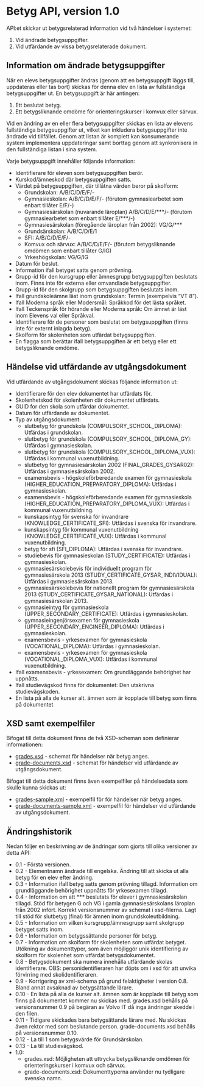 Betyg API, version 1.0
======================
API:et skickar ut betygsrelaterad information vid två händelser i systemet:

1. Vid ändrade betygsuppgifter.
2. Vid utfärdande av vissa betygsrelaterade dokument.

Information om ändrade betygsuppgifter
--------------------------------------
När en elevs betygsuppgifter ändras (genom att en betygsuppgift läggs till, uppdateras eller tas bort) skickas för denna elev en lista av fullständiga betygsuppgifter ut. En betygsuppgift är här antingen:

1. Ett beslutat betyg.
2. Ett betygsliknande omdöme för orienteringskurser i komvux eller särvux.

Vid en ändring av en eller flera betygsuppgifter skickas en lista av elevens fullständiga betygsuppgifter ut, vilket kan inkludera betygsuppgifter inte ändrade vid tillfället. Genom att listan är komplett kan konsumerande system implementera uppdateringar samt borttag genom att synkronisera in den fullständiga listan i sina system.

Varje betygsuppgift innehåller följande information:

- Identifierare för eleven som betygsuppgiften berör.
- Kurskod/ämneskod där betygsuppgiften satts.
- Värdet på betygsuppgiften, där tillåtna värden beror på skolform:
  - Grundskolan: A/B/C/D/E/F/-
  - Gymnasieskolan: A/B/C/D/E/F/- (förutom gymnasiearbetet som enbart tillåter E/F/-)
  - Gymnasiesärskolan (nuvarande läroplan) A/B/C/D/E/\*\*\*/- (förutom gymnasiearbetet som enbart tillåter E/\*\*\*/-)
  - Gymnasiesärskolan (föregående läroplan från 2002): VG/G/\*\*\*
  - Grundsärskolan: A/B/C/D/E/1
  - SFI: A/B/C/D/E/F/-
  - Komvux och särvux: A/B/C/D/E/F/- (förutom betygsliknande omdömen som enbart tillåter G/IG)
  - Yrkeshögskolan: VG/G/IG
- Datum för beslut.
- Information ifall betyget satts genom prövning.
- Grupp-id för den kursgrupp eller ämnesgrupp betygsuppgiften beslutats inom. Finns inte för externa eller omvandlade betygsuppgifter.
- Grupp-id för den skolgrupp som betygsuppgiften beslutats inom.
- Ifall grundskoleämne läst inom grundskolan: Termin (exempelvis “VT 8”).
- Ifall Moderna språk eller Modersmål: Språkkod för det lästa språket.
- Ifall Teckenspråk för hörande eller Moderna språk: Om ämnet är läst inom Elevens val eller Språkval.
- Identifierare för de personer som beslutat om betygsuppgiften (finns inte för externt inlagda betyg).
- Skolform för skolenheten som utfärdat betygsuppgiften.
- En flagga som berättar ifall betygsuppgiften är ett betyg eller ett betygsliknande omdöme.

Händelse vid utfärdande av utgångsdokument
------------------------------------------
Vid utfärdande av utgångsdokument skickas följande information ut:

- Identifierare för den elev dokumentet har utfärdats för.
- Skolenhetskod för skolenheten där dokumentet utfärdats.
- GUID for den skola som utfärdar dokumentet.
- Datum för utfärdande av dokumentet.
- Typ av utgångsdokument:
  - slutbetyg för grundskola (COMPULSORY_SCHOOL_DIPLOMA): Utfärdas i grundskolan.
  - slutbetyg för grundskola (COMPULSORY_SCHOOL_DIPLOMA_GY): Utfärdas i gymnasieskolan.
  - slutbetyg för grundskola (COMPULSORY_SCHOOL_DIPLOMA_VUX): Utfärdas i kommunal vuxenutbildning. 
  - slutbetyg för gymnasiesärskolan 2002 (FINAL_GRADES_GYSAR02): Utfärdas i gymnasiesärskolan 2002.
  - examensbevis - högskoleförberedande examen för gymnasieskola (HIGHER_EDUCATION_PREPARATORY_DIPLOMA): Utfärdas i gymnasieskolan.
  - examensbevis - högskoleförberedande examen för gymnasieskola (HIGHER_EDUCATION_PREPARATORY_DIPLOMA_VUX): Utfärdas i kommunal vuxenutbildning.
  - kunskapsintyg för svenska för invandrare (KNOWLEDGE_CERTIFICATE_SFI): Utfärdas i svenska för invandrare.
  - kunskapsintyg för kommunal vuxenutbildning (KNOWLEDGE_CERTIFICATE_VUX): Utfärdas i kommunal vuxenutbildning.
  - betyg för sfi (SFI_DIPLOMA): Utfärdas i svenska för invandrare.
  - studiebevis för gymnasieskolan (STUDY_CERTIFICATE): Utfärdas i gymnasieskolan.
  - gymnasiesärskolebevis för individuellt program för gymnasiesärskola 2013 (STUDY_CERTIFICATE_GYSAR_INDIVIDUAL): Utfärdas i gymnasiesärskolan 2013.
  - gymnasiesärskolebevis för nationellt program för gymnasiesärskola 2013 (STUDY_CERTIFICATE_GYSAR_NATIONAL): Utfärdas i gymnasiesärskolan 2013.
  - gymnasieintyg för gymnasieskola (UPPER_SECONDARY_CERTIFICATE): Utfärdas i gymnasieskolan.
  - gymnasieingenjörsexamen för gymnasieskola (UPPER_SECONDARY_ENGINEER_DIPLOMA): Utfärdas i gymnasieskolan.
  - examensbevis - yrkesexamen för gymnasieskola (VOCATIONAL_DIPLOMA): Utfärdas i gymnasieskolan.
  - examensbevis - yrkesexamen för gymnasieskola (VOCATIONAL_DIPLOMA_VUX): Utfärdas i kommunal vuxenutbildning.
- Ifall examensbevis - yrkesexamen: Om grundläggande behörighet har uppnåtts.
- Ifall studievägskod finns för dokumentet: Den utskrivna studievägskoden.
- En lista på alla de kurser alt. ämnen som är kopplade till betyg som finns på dokumentet

XSD samt exempelfiler
---------------------
Bifogat till detta dokument finns de två XSD-scheman som definierar informationen:
- [grades.xsd](grades.xsd) - schemat för händelser när betyg anges.
- [grade-documents.xsd](grade-documents.xsd) - schemat för händelser vid utfärdande av utgångsdokument.

Bifogat till detta dokument finns även exempelfiler på händelsedata som skulle kunna skickas ut:
- [grades-sample.xml](grades-sample.xml) - exempelfil för för händelser när betyg anges.
- [grade-documents-sample.xml](grade-documents-sample.xml) - exempelfil för händelser vid utfärdande av utgångsdokument.

Ändringshistorik
----------------
Nedan följer en beskrivning av de ändringar som gjorts till olika versioner av detta API:
- 0.1 - Första versionen.
- 0.2 - Elementnamn ändrade till engelska. Ändring till att skicka ut alla betyg för en elev efter ändring.
- 0.3 - Information ifall betyg satts genom prövning tillagd. Information om grundläggande behörighet uppnåtts för yrkesexamen tillagd.
- 0.4 - Information om att *** beslutats för elever i gymnasiesärskolan tillagd. Stöd för betygen G och VG i gamla gymnasiesärskolans läroplan från 2002 infört. Korrekt versionsnummer av schemat i xsd-filerna. Lagt till stöd för slutbetyg (final) för ämnen inom grundskoleutbildning.
- 0.5 - Information om vilken kursgrupp/ämnesgrupp samt skolgrupp betyget satts inom.
- 0.6 - Information om betygssättande personer för betyg.
- 0.7 - Information om skolform för skolenheten som utfärdat betyget. Utökning av dokumenttyper, som även möjliggör unik identifiering av skolform för skolenhet som utfärdat betygsdokumentet.
- 0.8 - Betygsdokument ska numera innehålla utfärdande skolas identifierare. OBS: personidentifieraren har döpts om i xsd för att unvika förvirring med skolidentifieraren.
- 0.9 - Korrigering av xml-schema på grund felaktigheter i version 0.8. Bland annat avsaknad av betygsättande lärare.
- 0.10 - En lista på alla de kurser alt. ämnen som är kopplade till betyg som finns på dokumentet kommer nu skickas med. grades.xsd behålls på versionsnummer 0.9 på begäran av Volvo IT då inga ändringar skedde i den filen.
- 0.11 - Tidigare skickades bara betygsättande lärare med. Nu skickas även rektor med som beslutande person. grade-documents.xsd behålls på versionsnummer 0.10.
- 0.12 - La till 1 som betygsvärde för Grundsärskolan.
- 0.13 - La till studievägskod.
- 1.0:
  - grades.xsd: Möjligheten att uttrycka betygsliknande omdömen för orienteringskurser i komvux och särvux.
  - grade-documents.xsd: Dokumenttyperna använder nu tydligare svenska namn.

